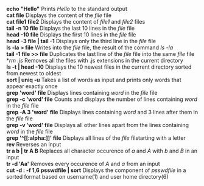 **echo "Hello"** Prints *Hello* to the standard output<br>
**cat file** Displays the content of the *file* file<br>
**cat file1 file2** Displays the content of *file1* and *file2* files<br>
**tail -n 10 file** Displays the last 10 lines in the *file* file<br>
**head -10 file** Displays the first 10 lines in the *file* file<br>
**head -3 file | tail -1** Displays only the third line in the *file* file<br>
**ls -la > file** Writes into the *file* file, the result of the command *ls -la*<br>
**tail -1 file >> file** Duplicates the last line of the *file* file into the same *file* file<br>
**rm *.js** Removes all the files with .js extensions in the current directory<br>
**ls -t | head -10** Displays the 10 newest files in the current directory sorted from newest to oldest<br>
**sort | uniq -u** Takes a list of words as input and prints only words that appear exactly once<br>
**grep 'word' file** Displays lines containing *word* in the *file* file<br>
**grep -c 'word' file** Counts and displays the number of lines containing *word* in the *file* file<br>
**grep -A 3 'word' file** Displays lines containing *word* and 3 lines after them in the *file* file<br>
**grep -v 'word' file** Displays all other lines apart from the lines containing *word* in the *file* file<br>
**grep '^[[:alpha:]]' file** Displays all lines of the *file* filstarting with a letter<br>
**rev** Reverses an input<br>
**tr a b | tr A B** Replaces all character occurence of *a* and *A* with *b* and *B* in an input<br>
**tr -d 'Aa'** Removes every occurence of *A* and *a* from an input<br>
**cut -d : -f 1,6 psswdfile | sort** Displays the component of *psswdfile* in a sorted format based on username(1) and user home directory(6)<br>
